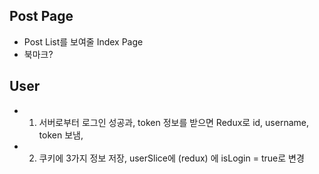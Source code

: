 ## Post Page
* Post List를 보여줄 Index Page
* 북마크? 

## User
* 1. 서버로부터 로그인 성공과, token 정보를 받으면 Redux로 id, username, token 보냄, 
* 2. 쿠키에 3가지 정보 저장, userSlice에 (redux) 에 isLogin = true로 변경 
